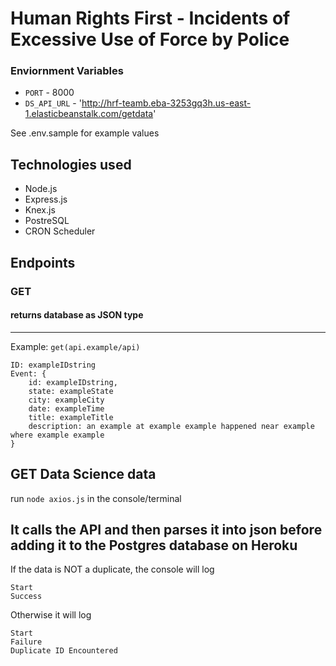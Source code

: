 # Human Rights First - Incidents of Excessive Use of Force by Police

### Enviornment Variables

- `PORT` - 8000
- `DS_API_URL` - 'http://hrf-teamb.eba-3253gq3h.us-east-1.elasticbeanstalk.com/getdata'

See .env.sample for example values


## Technologies used
   - Node.js
   - Express.js
   - Knex.js
   - PostreSQL
   - CRON Scheduler
   
## Endpoints
### GET
#### returns database as JSON type
---
Example: `get(api.example/api)`
```
ID: exampleIDstring
Event: {
    id: exampleIDstring,
    state: exampleState
    city: exampleCity
    date: exampleTime
    title: exampleTitle
    description: an example at example example happened near example where example example
}
```
## GET Data Science data
run `node axios.js` in the console/terminal

It calls the API and then parses it into json before adding it to the Postgres database on Heroku
---
If the data is NOT a duplicate, the console will log
```
Start
Success
```
Otherwise it will log
```
Start
Failure
Duplicate ID Encountered
```
